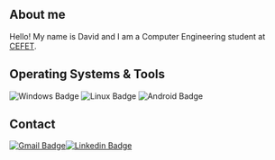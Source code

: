 ## About me
Hello! My name is David and I am a Computer Engineering student at [CEFET](http://www.cefet-rj.br/index.php).

## Operating Systems & Tools
![Windows Badge](https://img.shields.io/badge/Windows-0078D6?style=for-the-badge&logo=windows&logoColor=white) ![Linux Badge](https://img.shields.io/badge/Arch_Linux-1793D1?style=for-the-badge&logo=arch-linux&logoColor=white) ![Android Badge](https://img.shields.io/badge/Android-3DDC84?style=for-the-badge&logo=android&logoColor=white)

## Contact
[![Gmail Badge](https://img.shields.io/badge/-Gmail-c14438?style=flat-square&logo=Gmail&logoColor=white&link=mailto:mixdeers@gmail.com)](mailto:davidmoreirajacinto2012@gmail.com)[![Linkedin Badge](https://img.shields.io/badge/-David-blue?style=flat-square&logo=Linkedin&logoColor=white&link=https://www.linkedin.com/in/bitliu/)](https://www.linkedin.com/in/david-moreira-19066a20a/) 
